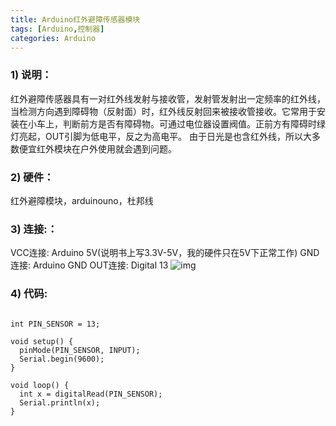 ```yaml
---
title: Arduino红外避障传感器模块
tags: [Arduino,控制器]
categories: Arduino
---
```


### 1)       说明：

红外避障传感器具有一对红外线发射与接收管，发射管发射出一定频率的红外线，当检测方向遇到障碍物（反射面）时，红外线反射回来被接收管接收。它常用于安装在小车上，判断前方是否有障碍物。可通过电位器设置阀值。正前方有障碍时绿灯亮起，OUT引脚为低电平，反之为高电平。
由于日光是也含红外线，所以大多数便宜红外模块在户外使用就会遇到问题。

### 2)       硬件：

红外避障模块，arduinouno，杜邦线

### 3)       连接:：

VCC连接: Arduino 5V(说明书上写3.3V-5V，我的硬件只在5V下正常工作)
GND连接: Arduino GND
OUT连接: Digital 13
![img](http://img.blog.csdn.net/20170220131517981?watermark/2/text/aHR0cDovL2Jsb2cuY3Nkbi5uZXQveGlleWFuMDgxMQ==/font/5a6L5L2T/fontsize/400/fill/I0JBQkFCMA==/dissolve/70/gravity/Center)

### 4)       代码:

```

int PIN_SENSOR = 13;

void setup() {
  pinMode(PIN_SENSOR, INPUT);
  Serial.begin(9600);
}

void loop() {
  int x = digitalRead(PIN_SENSOR);
  Serial.println(x);
}


```

